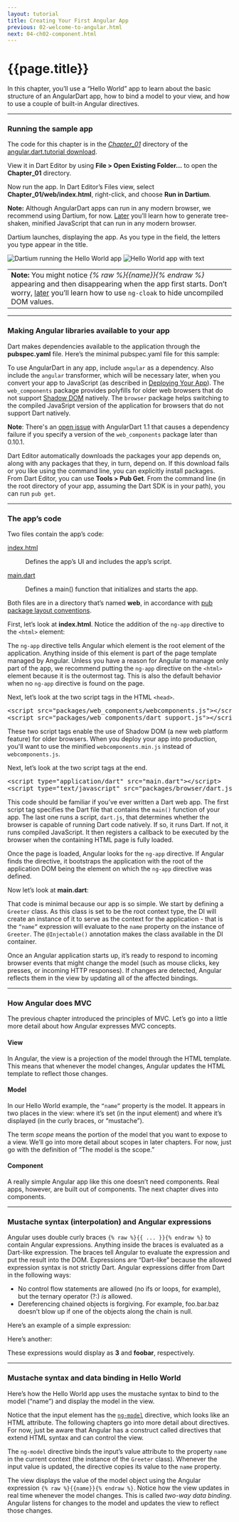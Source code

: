 ```yaml
---
layout: tutorial
title: Creating Your First Angular App
previous: 02-welcome-to-angular.html
next: 04-ch02-component.html
---
```


# {{page.title}}


<p>In this chapter, you’ll use a “Hello World” app to learn about the
basic structure of an AngularDart app, how to bind a model to your
view, and how to use a couple of built-in Angular directives.</p>

<hr />

<h3 id="running-the-sample-app">Running the sample app</h3>
<p>The code for this chapter is in the <em>
<a href="https://github.com/angular/angular.dart.tutorial/tree/master/Chapter_01">Chapter_01</a></em>
  directory of the
<a href="https://github.com/angular/angular.dart.tutorial/archive/master.zip">
  angular.dart.tutorial download</a>.

View it in Dart Editor by using
<strong>File &gt; Open Existing Folder...</strong> to open the
<strong>Chapter_01</strong> directory.</p>

<p>Now run the app. In Dart Editor’s Files view, select
<strong>Chapter_01/web/index.html</strong>, right-click, and choose
<strong>Run in Dartium</strong>.</p>

<p><strong>Note:</strong> Although AngularDart apps can run in any modern
browser, we recommend using Dartium, for now.
<a href="09-ch07-deploying-your-app.html">Later</a> you’ll learn how to
generate tree-shaken, minified JavaScript that can run in any modern
browser.</p>

<p>Dartium launches, displaying the app. As you type in the field, the
letters you type appear in the title.</p>

<p><img src="img/ch01-1.png" alt="Dartium running the Hello World app" />
<img src="img/ch01-2.png" alt="Hello World app with text" /></p>

<table>
<tbody>
  <tr>
    <td>
      <strong>Note:</strong>
      You might notice <em>{% raw %}{{name}}{% endraw %}</em>
      appearing and then disappearing when the app first starts. Don’t
      worry, <a href="07-ch05-filter-service.html">later</a> you’ll
      learn how to use <code>ng-cloak</code> to hide uncompiled DOM
      values.
    </td>
  </tr>
</tbody>
</table>

<hr class="spacer" />

<h3 id="making-angular-libraries-available-to-your-app">Making Angular
libraries available to your app</h3>

<p>Dart makes dependencies available to the application through the
<strong>pubspec.yaml</strong> file. Here’s the minimal pubspec.yaml
file for this sample:</p>

<script type="template/code">
name: tutorial
version: 1.0.0
dependencies:
  angular: "1.1.0"
  web_components: "0.10.1"
  browser: ">=0.10.0+2 <0.11.0"
transformers:
- angular
</script>

<p>To use AngularDart in any app, include <code>angular</code> as
a dependency.
Also include the <code>angular</code> transformer,
which will be necessary later,
when you convert your app to JavaScript
(as described in
<a href="09-ch07-deploying-your-app.html">Deploying Your App</a>).
The <code>web_components</code> package provides polyfills for older web browsers that do
not support <a href="http://www.w3.org/TR/shadow-dom/">Shadow DOM</a> natively.
The <code>browser</code> package helps switching to the compiled JavaSript version of the
application for browsers that do not support Dart natively.
</p>
<p><strong>Note</strong>: There's an <a href="https://github.com/angular/angular.dart/issues/1678">
open issue</a> with AngularDart 1.1 that causes a dependency failure if
you specify a version of the <code>web_components</code> package later than 0.10.1.</p>

<p>Dart Editor automatically downloads the packages your app depends on,
along with any packages that they, in turn, depend on. If this download
fails or you like using the command line, you can explicitly install
packages. From Dart Editor, you can use <strong>Tools &gt; Pub Get</strong>.
From the command line (in the root directory of your app, assuming the
Dart SDK is in your path), you can run <code>pub get</code>.</p>

<hr class="spacer" />

<h3 id="the-apps-code">The app’s code</h3>

<p>Two files contain the app’s code:</p>

<dl>
<dt>
  <a href="https://github.com/angular/angular.dart.tutorial/blob/master/Chapter_01/web/index.html">
    index.html</a>
</dt>
<dd>
  <p>Defines the app’s UI and includes the app’s script.</p></dd>
  <dt>
    <a href="https://github.com/angular/angular.dart.tutorial/blob/master/Chapter_01/web/main.dart">
    main.dart</a>
  </dt>
  <dd>
    <p>Defines a main() function that initializes and starts the app.</p>
</dd>
</dl>

<p>Both files are in a directory that’s named <strong>web</strong>, in
accordance with
<a href="http://pub.dartlang.org/doc/package-layout.html">pub package
  layout conventions</a>.</p>

<p>First, let’s look at <strong>index.html</strong>. Notice the addition
of the <code>ng-app</code> directive to the <code>&lt;html&gt;</code>
element:</p>

<script type="template/code">
<html ng-app>
</script>

<p>The <code>ng-app</code> directive tells Angular which element is the
root element of the application. Anything inside of this element is
part of the page template managed by Angular. Unless you have a reason
for Angular to manage only part of the app, we recommend putting the
<code>ng-app</code> directive on the <code>&lt;html&gt;</code> element
because it is the outermost tag. This is also the default behavior
when no <code>ng-app</code> directive is found on the page.</p>

<p>Next, let’s look at the two script tags in the HTML <code>&lt;head&gt;</code>.</p>
<!-- Can not use a script tag here because of nested script tags -->
<pre class="prettyprint">
&lt;script src="packages/web_components/webcomponents.js"&gt;&lt;/script&gt;
&lt;script src="packages/web_components/dart_support.js"&gt;&lt;/script&gt;
</pre>

These two script tags enable the use of Shadow DOM (a new web platform feature)
for older browsers. When you deploy your app into production, you'll want to use
the minified <code>webcomponents.min.js</code> instead of <code>webcomponents.js</code>.

<p>Next, let’s look at the two script tags at the end.</p>

<!-- Can not use a script tag here because of nested script tags -->
<pre class="prettyprint">
&lt;script type="application/dart" src="main.dart"&gt;&lt;/script&gt;
&lt;script type="text/javascript" src="packages/browser/dart.js"&gt;&lt;/script&gt;
</pre>

<p>This code should be familiar if you’ve ever written a Dart web app.
The first script tag specifies the Dart file that
contains the <code>main()</code> function of your app. The last one runs a script,
<code>dart.js</code>, that determines whether the browser is capable of
running Dart code natively. If so, it runs Dart. If not, it runs
compiled JavaScript. It then registers a callback to be executed by the
browser when the containing HTML page is fully loaded.</p>

<p>Once the page is loaded, Angular looks for the <code>ng-app</code>
directive. If Angular finds the directive, it bootstraps the application
with the root of the application DOM being the element on which the
<code>ng-app</code> directive was defined.</p>

<p>Now let’s look at <strong>main.dart</strong>:</p>

<script type="template/code">
import 'package:angular/application_factory.dart';
import 'package:di/annotations.dart';

@Injectable()
class Greeter {
  String name;
}

void main() {
  applicationFactory()
      .rootContextType(Greeter)
      .run();
}
</script>

<p>That code is minimal because our app is so simple. We start by defining a <code>Greeter</code>
class. As this class is set to be the root context type, the DI will create an instance of it
to serve as the context for the application - that is the <code>“name”</code> expression will
evaluate to the <code>name</code> property on the instance of <code>Greeter</code>.
The <code>@Injectable()</code> annotation makes the class available in the DI container.
</p>

<p>Once an Angular application starts up, it’s ready to respond to incoming
browser events that might change the model (such as mouse clicks, key
presses, or incoming HTTP responses). If changes are detected, Angular
reflects them in the view by updating all of the affected bindings.</p>

<hr class="spacer" />

<h3 id="how-angular-does-mvc">How Angular does MVC</h3>
<p>The previous chapter introduced the principles of MVC. Let’s go into a
little more detail about how Angular expresses MVC concepts.</p>

<h4 id="view">View</h4>
<p>In Angular, the view is a projection of the model through the HTML
template. This means that whenever the model changes, Angular updates
the HTML template to reflect those changes.</p>

<h4 id="model">Model</h4>
<p>In our Hello World example, the <code>“name”</code> property is the model. It
appears in two places in the view: where it’s set (in the input element)
and where it’s displayed (in the curly braces, or “mustache”).</p>

<script type="template/code">
<h3>Hello {% raw %}{{name}}{% endraw %}!</h3>
Name: <input type="text" ng-model="name">
</script>

<p>The term <em>scope</em> means the portion of the model that you want to
expose to a view. We’ll go into more detail about scopes in later
chapters. For now, just go with the definition of “The model is the
scope.”</p>

<h4 id="controller">Component</h4>
<p>A really simple Angular app like this one doesn’t need components.
Real apps, however, are built out of components. The next chapter dives into
components.</p>

<hr class="spacer" />

<h3 id="mustache-syntax-interpolation-and-angular-expressions">Mustache
syntax (interpolation) and Angular expressions</h3>
<p>Angular uses double curly braces <code>{% raw %}{{ ... }}{% endraw %}</code> to contain
Angular expressions. Anything inside the braces is evaluated as a
Dart-like expression. The braces tell Angular to evaluate the expression
and put the result into the DOM. Expressions are “Dart-like” because the
allowed expression syntax is not strictly Dart. Angular expressions
differ from Dart in the following ways:</p>

<ul>
<li>No control flow statements are allowed (no ifs or loops, for
  example), but the ternary operator (?:) <em>is</em> allowed.</li>
<li>Dereferencing chained objects is forgiving. For example, foo.bar.baz
  doesn’t blow up if one of the objects along the chain is null.</li>
</ul>

<p>Here’s an example of a simple expression:</p>
<script type="template/code">
{% raw %}{{ 1 + 2 }}{% endraw %}
</script>

<p>Here’s another:</p>
<script type="template/code">
{% raw %}{{ 'foo' + 'bar'}}{% endraw %}
</script>

<p>These expressions would display as <strong>3</strong> and
<strong>foobar</strong>, respectively.</p>

<hr class="spacer" />

<h3 id="mustache-syntax-and-data-binding-in-hello-world">Mustache syntax
and data binding in Hello World</h3>

<p>Here’s how the Hello World app uses the mustache syntax to bind to
the model (“name”) and display the model in the view.</p>

<script type="template/code">
<h3>Hello {% raw %}{{name}}{% endraw %}!</h3>
Name: <input type="text" ng-model="name">
</script>

<p>Notice that the input element has the
<a href="https://docs.angulardart.org/#angular/angular-directive.NgModel">
  <code>ng-model</code></a>
directive, which looks like an HTML attribute. The following chapters
go into more detail about directives. For now, just be aware that
Angular has a construct called directives that extend HTML syntax and
can control the view.</p>

<p>The <code>ng-model</code> directive binds the input’s value attribute to the
property <code>name</code> in the current context (the instance of the <code>Greeter</code> class).
Whenever the input value is updated, the directive copies its value to the
<code>name</code> property.</p>

<p>The view displays the value of the model object using the Angular
expression <code>{% raw %}{{name}}{% endraw %}</code>. Notice how the view updates in real
time whenever the model changes. This is called <em>two-way data
binding</em>. Angular listens for changes to the model and updates
the view to reflect those changes.</p>
